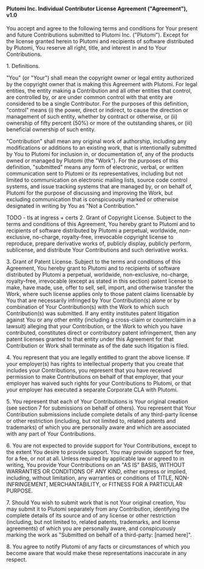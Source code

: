 #### Plutomi Inc. Individual Contributor License Agreement ("Agreement"), v1.0

You accept and agree to the following terms and conditions for Your present and future Contributions submitted to Plutomi Inc. ("Plutomi"). Except for the license granted herein to Plutomi and recipients of software distributed by Plutomi, You reserve all right, title, and interest in and to Your Contributions.

1\. Definitions.

"You" (or "Your") shall mean the copyright owner or legal entity authorized by the copyright owner that is making this Agreement with Plutomi. For legal entities, the entity making a Contribution and all other entities that control, are controlled by, or are under common control with that entity are considered to be a single Contributor. For the purposes of this definition, "control" means (i) the power, direct or indirect, to cause the direction or management of such entity, whether by contract or otherwise, or (ii) ownership of fifty percent (50%) or more of the outstanding shares, or (iii) beneficial ownership of such entity.

"Contribution" shall mean any original work of authorship, including any modifications or additions to an existing work, that is intentionally submitted by You to Plutomi for inclusion in, or documentation of, any of the products owned or managed by Plutomi (the "Work"). For the purposes of this definition, "submitted" means any form of electronic, verbal, or written communication sent to Plutomi or its representatives, including but not limited to communication on electronic mailing lists, source code control systems, and issue tracking systems that are managed by, or on behalf of, Plutomi for the purpose of discussing and improving the Work, but excluding communication that is conspicuously marked or otherwise designated in writing by You as "Not a Contribution."

TODO - tls at ingress + certs
2\. Grant of Copyright License. Subject to the terms and conditions of this Agreement, You hereby grant to Plutomi and to recipients of software distributed by Plutomi a perpetual, worldwide, non-exclusive, no-charge, royalty-free, irrevocable copyright license to reproduce, prepare derivative works of, publicly display, publicly perform, sublicense, and distribute Your Contributions and such derivative works.

3\. Grant of Patent License.
Subject to the terms and conditions of this Agreement, You hereby grant to Plutomi and to recipients of software distributed by Plutomi a perpetual, worldwide, non-exclusive, no-charge, royalty-free, irrevocable (except as stated in this section) patent license to make, have made, use, offer to sell, sell, import, and otherwise transfer the Work, where such license applies only to those patent claims licensable by You that are necessarily infringed by Your Contribution(s) alone or by combination of Your Contribution(s) with the Work to which such Contribution(s) was submitted. If any entity institutes patent litigation against You or any other entity (including a cross-claim or counterclaim in a lawsuit) alleging that your Contribution, or the Work to which you have contributed, constitutes direct or contributory patent infringement, then any patent licenses granted to that entity under this Agreement for that Contribution or Work shall terminate as of the date such litigation is filed.

4\. You represent that you are legally entitled to grant the above license. If your employer(s) has rights to intellectual property that you create that includes your Contributions, you represent that you have received permission to make Contributions on behalf of that employer, that your employer has waived such rights for your Contributions to Plutomi, or that your employer has executed a separate Corporate CLA with Plutomi.

5\. You represent that each of Your Contributions is Your original creation (see section 7 for submissions on behalf of others). You represent that Your Contribution submissions include complete details of any third-party license or other restriction (including, but not limited to, related patents and trademarks) of which you are personally aware and which are associated with any part of Your Contributions.

6\. You are not expected to provide support for Your Contributions, except to the extent You desire to provide support. You may provide support for free, for a fee, or not at all. Unless required by applicable law or agreed to in writing, You provide Your Contributions on an "AS IS" BASIS, WITHOUT WARRANTIES OR CONDITIONS OF ANY KIND, either express or implied, including, without limitation, any warranties or conditions of TITLE, NON- INFRINGEMENT, MERCHANTABILITY, or FITNESS FOR A PARTICULAR PURPOSE.

7\. Should You wish to submit work that is not Your original creation, You may submit it to Plutomi separately from any Contribution, identifying the complete details of its source and of any license or other restriction (including, but not limited to, related patents, trademarks, and license agreements) of which you are personally aware, and conspicuously marking the work as "Submitted on behalf of a third-party: [named here]".

8\. You agree to notify Plutomi of any facts or circumstances of which you become aware that would make these representations inaccurate in any respect.
